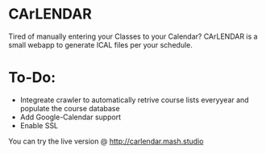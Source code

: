 # CArLENDAR

Tired of manually entering your Classes to your Calendar? CArLENDAR is a small webapp to generate ICAL files per your schedule.

# To-Do:
* Integreate crawler to automatically retrive course lists everyyear and populate the course database
* Add Google-Calendar support
* Enable SSL

You can try the live version @ http://carlendar.mash.studio


